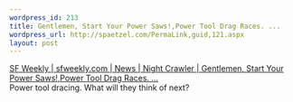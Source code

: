 ```yaml
--- 
wordpress_id: 213
title: Gentlemen, Start Your Power Saws!,Power Tool Drag Races. ...
wordpress_url: http://spaetzel.com/PermaLink,guid,121.aspx
layout: post
---
```

<a href="http://www.sfweekly.com/issues/2002-04-24/nightcrawler.html/1/index.html">SF
        Weekly | sfweekly.com | News | Night Crawler | Gentlemen, Start Your Power Saws!,Power
        Tool Drag Races. ...</a>
        <br />
        Power tool dracing. What will they think of next?<img width="0" height="0" src="http://spaetzel.com/aggbug.ashx?id=121" />
